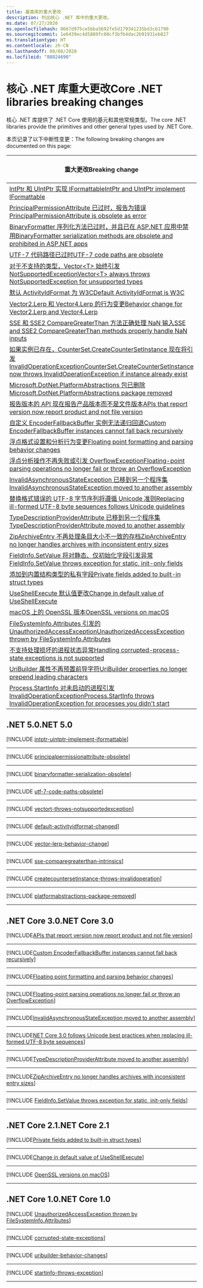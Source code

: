 ```yaml
---
title: 基类库的重大更改
description: 列出核心 .NET 库中的重大更改。
ms.date: 07/27/2020
ms.openlocfilehash: 0667d975ce5bba5692fe5d179341235bd3c61790
ms.sourcegitcommit: 1e6439ec4d5889fc08cf3bfb4dac2b91931eb827
ms.translationtype: HT
ms.contentlocale: zh-CN
ms.lasthandoff: 08/08/2020
ms.locfileid: "88024690"
---
```

# <a name="core-net-libraries-breaking-changes"></a><span data-ttu-id="39a2c-103">核心 .NET 库重大更改</span><span class="sxs-lookup"><span data-stu-id="39a2c-103">Core .NET libraries breaking changes</span></span>

<span data-ttu-id="39a2c-104">核心 .NET 库提供了 .NET Core 使用的基元和其他常规类型。</span><span class="sxs-lookup"><span data-stu-id="39a2c-104">The core .NET libraries provide the primitives and other general types used by .NET Core.</span></span>

<span data-ttu-id="39a2c-105">本页记录了以下中断性变更：</span><span class="sxs-lookup"><span data-stu-id="39a2c-105">The following breaking changes are documented on this page:</span></span>

| <span data-ttu-id="39a2c-106">重大更改</span><span class="sxs-lookup"><span data-stu-id="39a2c-106">Breaking change</span></span> | <span data-ttu-id="39a2c-107">引入的版本</span><span class="sxs-lookup"><span data-stu-id="39a2c-107">Version introduced</span></span> |
| - | :-: |
| [<span data-ttu-id="39a2c-108">IntPtr 和 UIntPtr 实现 IFormattable</span><span class="sxs-lookup"><span data-stu-id="39a2c-108">IntPtr and UIntPtr implement IFormattable</span></span>](#intptr-and-uintptr-implement-iformattable) | <span data-ttu-id="39a2c-109">5.0</span><span class="sxs-lookup"><span data-stu-id="39a2c-109">5.0</span></span> |
| [<span data-ttu-id="39a2c-110">PrincipalPermissionAttribute 已过时，报告为错误</span><span class="sxs-lookup"><span data-stu-id="39a2c-110">PrincipalPermissionAttribute is obsolete as error</span></span>](#principalpermissionattribute-is-obsolete-as-error) | <span data-ttu-id="39a2c-111">5.0</span><span class="sxs-lookup"><span data-stu-id="39a2c-111">5.0</span></span> |
| [<span data-ttu-id="39a2c-112">BinaryFormatter 序列化方法已过时，并且已在 ASP.NET 应用中禁用</span><span class="sxs-lookup"><span data-stu-id="39a2c-112">BinaryFormatter serialization methods are obsolete and prohibited in ASP.NET apps</span></span>](#binaryformatter-serialization-methods-are-obsolete-and-prohibited-in-aspnet-apps) | <span data-ttu-id="39a2c-113">5.0</span><span class="sxs-lookup"><span data-stu-id="39a2c-113">5.0</span></span> |
| [<span data-ttu-id="39a2c-114">UTF-7 代码路径已过时</span><span class="sxs-lookup"><span data-stu-id="39a2c-114">UTF-7 code paths are obsolete</span></span>](#utf-7-code-paths-are-obsolete) | <span data-ttu-id="39a2c-115">5.0</span><span class="sxs-lookup"><span data-stu-id="39a2c-115">5.0</span></span> |
| [<span data-ttu-id="39a2c-116">对于不支持的类型，Vector\<T> 始终引发 NotSupportedException</span><span class="sxs-lookup"><span data-stu-id="39a2c-116">Vector\<T> always throws NotSupportedException for unsupported types</span></span>](#vectort-always-throws-notsupportedexception-for-unsupported-types) | <span data-ttu-id="39a2c-117">5.0</span><span class="sxs-lookup"><span data-stu-id="39a2c-117">5.0</span></span> |
| [<span data-ttu-id="39a2c-118">默认 ActivityIdFormat 为 W3C</span><span class="sxs-lookup"><span data-stu-id="39a2c-118">Default ActivityIdFormat is W3C</span></span>](#default-activityidformat-is-w3c) | <span data-ttu-id="39a2c-119">5.0</span><span class="sxs-lookup"><span data-stu-id="39a2c-119">5.0</span></span> |
| [<span data-ttu-id="39a2c-120">Vector2.Lerp 和 Vector4.Lerp 的行为变更</span><span class="sxs-lookup"><span data-stu-id="39a2c-120">Behavior change for Vector2.Lerp and Vector4.Lerp</span></span>](#behavior-change-for-vector2lerp-and-vector4lerp) | <span data-ttu-id="39a2c-121">5.0</span><span class="sxs-lookup"><span data-stu-id="39a2c-121">5.0</span></span> |
| [<span data-ttu-id="39a2c-122">SSE 和 SSE2 CompareGreaterThan 方法正确处理 NaN 输入</span><span class="sxs-lookup"><span data-stu-id="39a2c-122">SSE and SSE2 CompareGreaterThan methods properly handle NaN inputs</span></span>](#sse-and-sse2-comparegreaterthan-methods-properly-handle-nan-inputs) | <span data-ttu-id="39a2c-123">5.0</span><span class="sxs-lookup"><span data-stu-id="39a2c-123">5.0</span></span> |
| [<span data-ttu-id="39a2c-124">如果实例已存在，CounterSet.CreateCounterSetInstance 现在将引发 InvalidOperationException</span><span class="sxs-lookup"><span data-stu-id="39a2c-124">CounterSet.CreateCounterSetInstance now throws InvalidOperationException if instance already exist</span></span>](#countersetcreatecountersetinstance-now-throws-invalidoperationexception-if-instance-already-exists) | <span data-ttu-id="39a2c-125">5.0</span><span class="sxs-lookup"><span data-stu-id="39a2c-125">5.0</span></span> |
| [<span data-ttu-id="39a2c-126">Microsoft.DotNet.PlatformAbstractions 包已删除</span><span class="sxs-lookup"><span data-stu-id="39a2c-126">Microsoft.DotNet.PlatformAbstractions package removed</span></span>](#microsoftdotnetplatformabstractions-package-removed) | <span data-ttu-id="39a2c-127">5.0</span><span class="sxs-lookup"><span data-stu-id="39a2c-127">5.0</span></span> |
| [<span data-ttu-id="39a2c-128">报告版本的 API 现在报告产品版本而不是文件版本</span><span class="sxs-lookup"><span data-stu-id="39a2c-128">APIs that report version now report product and not file version</span></span>](#apis-that-report-version-now-report-product-and-not-file-version) | <span data-ttu-id="39a2c-129">3.0</span><span class="sxs-lookup"><span data-stu-id="39a2c-129">3.0</span></span> |
| [<span data-ttu-id="39a2c-130">自定义 EncoderFallbackBuffer 实例无法递归回退</span><span class="sxs-lookup"><span data-stu-id="39a2c-130">Custom EncoderFallbackBuffer instances cannot fall back recursively</span></span>](#custom-encoderfallbackbuffer-instances-cannot-fall-back-recursively) | <span data-ttu-id="39a2c-131">3.0</span><span class="sxs-lookup"><span data-stu-id="39a2c-131">3.0</span></span> |
| [<span data-ttu-id="39a2c-132">浮点格式设置和分析行为变更</span><span class="sxs-lookup"><span data-stu-id="39a2c-132">Floating point formatting and parsing behavior changes</span></span>](#floating-point-formatting-and-parsing-behavior-changed) | <span data-ttu-id="39a2c-133">3.0</span><span class="sxs-lookup"><span data-stu-id="39a2c-133">3.0</span></span> |
| [<span data-ttu-id="39a2c-134">浮点分析操作不再失败或引发 OverflowException</span><span class="sxs-lookup"><span data-stu-id="39a2c-134">Floating-point parsing operations no longer fail or throw an OverflowException</span></span>](#floating-point-parsing-operations-no-longer-fail-or-throw-an-overflowexception) | <span data-ttu-id="39a2c-135">3.0</span><span class="sxs-lookup"><span data-stu-id="39a2c-135">3.0</span></span> |
| [<span data-ttu-id="39a2c-136">InvalidAsynchronousStateException 已移到另一个程序集</span><span class="sxs-lookup"><span data-stu-id="39a2c-136">InvalidAsynchronousStateException moved to another assembly</span></span>](#invalidasynchronousstateexception-moved-to-another-assembly) | <span data-ttu-id="39a2c-137">3.0</span><span class="sxs-lookup"><span data-stu-id="39a2c-137">3.0</span></span> |
| [<span data-ttu-id="39a2c-138">替换格式错误的 UTF-8 字节序列将遵循 Unicode 准则</span><span class="sxs-lookup"><span data-stu-id="39a2c-138">Replacing ill-formed UTF-8 byte sequences follows Unicode guidelines</span></span>](#replacing-ill-formed-utf-8-byte-sequences-follows-unicode-guidelines) | <span data-ttu-id="39a2c-139">3.0</span><span class="sxs-lookup"><span data-stu-id="39a2c-139">3.0</span></span> |
| [<span data-ttu-id="39a2c-140">TypeDescriptionProviderAttribute 已移到另一个程序集</span><span class="sxs-lookup"><span data-stu-id="39a2c-140">TypeDescriptionProviderAttribute moved to another assembly</span></span>](#typedescriptionproviderattribute-moved-to-another-assembly) | <span data-ttu-id="39a2c-141">3.0</span><span class="sxs-lookup"><span data-stu-id="39a2c-141">3.0</span></span> |
| [<span data-ttu-id="39a2c-142">ZipArchiveEntry 不再处理条目大小不一致的存档</span><span class="sxs-lookup"><span data-stu-id="39a2c-142">ZipArchiveEntry no longer handles archives with inconsistent entry sizes</span></span>](#ziparchiveentry-no-longer-handles-archives-with-inconsistent-entry-sizes) | <span data-ttu-id="39a2c-143">3.0</span><span class="sxs-lookup"><span data-stu-id="39a2c-143">3.0</span></span> |
| [<span data-ttu-id="39a2c-144">FieldInfo.SetValue 将对静态、仅初始化字段引发异常</span><span class="sxs-lookup"><span data-stu-id="39a2c-144">FieldInfo.SetValue throws exception for static, init-only fields</span></span>](#fieldinfosetvalue-throws-exception-for-static-init-only-fields) | <span data-ttu-id="39a2c-145">3.0</span><span class="sxs-lookup"><span data-stu-id="39a2c-145">3.0</span></span> |
| [<span data-ttu-id="39a2c-146">添加到内置结构类型的私有字段</span><span class="sxs-lookup"><span data-stu-id="39a2c-146">Private fields added to built-in struct types</span></span>](#private-fields-added-to-built-in-struct-types) | <span data-ttu-id="39a2c-147">2.1</span><span class="sxs-lookup"><span data-stu-id="39a2c-147">2.1</span></span> |
| [<span data-ttu-id="39a2c-148">UseShellExecute 默认值更改</span><span class="sxs-lookup"><span data-stu-id="39a2c-148">Change in default value of UseShellExecute</span></span>](#change-in-default-value-of-useshellexecute) | <span data-ttu-id="39a2c-149">2.1</span><span class="sxs-lookup"><span data-stu-id="39a2c-149">2.1</span></span> |
| [<span data-ttu-id="39a2c-150">macOS 上的 OpenSSL 版本</span><span class="sxs-lookup"><span data-stu-id="39a2c-150">OpenSSL versions on macOS</span></span>](#openssl-versions-on-macos) | <span data-ttu-id="39a2c-151">2.1</span><span class="sxs-lookup"><span data-stu-id="39a2c-151">2.1</span></span> |
| [<span data-ttu-id="39a2c-152">FileSystemInfo.Attributes 引发的 UnauthorizedAccessException</span><span class="sxs-lookup"><span data-stu-id="39a2c-152">UnauthorizedAccessException thrown by FileSystemInfo.Attributes</span></span>](#unauthorizedaccessexception-thrown-by-filesysteminfoattributes) | <span data-ttu-id="39a2c-153">1.0</span><span class="sxs-lookup"><span data-stu-id="39a2c-153">1.0</span></span> |
| [<span data-ttu-id="39a2c-154">不支持处理损坏的进程状态异常</span><span class="sxs-lookup"><span data-stu-id="39a2c-154">Handling corrupted-process-state exceptions is not supported</span></span>](#handling-corrupted-state-exceptions-is-not-supported) | <span data-ttu-id="39a2c-155">1.0</span><span class="sxs-lookup"><span data-stu-id="39a2c-155">1.0</span></span> |
| [<span data-ttu-id="39a2c-156">UriBuilder 属性不再预置前导字符</span><span class="sxs-lookup"><span data-stu-id="39a2c-156">UriBuilder properties no longer prepend leading characters</span></span>](#uribuilder-properties-no-longer-prepend-leading-characters) | <span data-ttu-id="39a2c-157">1.0</span><span class="sxs-lookup"><span data-stu-id="39a2c-157">1.0</span></span> |
| [<span data-ttu-id="39a2c-158">Process.StartInfo 对未启动的进程引发 InvalidOperationException</span><span class="sxs-lookup"><span data-stu-id="39a2c-158">Process.StartInfo throws InvalidOperationException for processes you didn't start</span></span>](#processstartinfo-throws-invalidoperationexception-for-processes-you-didnt-start) | <span data-ttu-id="39a2c-159">1.0</span><span class="sxs-lookup"><span data-stu-id="39a2c-159">1.0</span></span> |

## <a name="net-50"></a><span data-ttu-id="39a2c-160">.NET 5.0</span><span class="sxs-lookup"><span data-stu-id="39a2c-160">.NET 5.0</span></span>

[!INCLUDE [intptr-uintptr-implement-iformattable](../../../includes/core-changes/corefx/5.0/intptr-uintptr-implement-iformattable.md)]

***

[!INCLUDE [principalpermissionattribute-obsolete](../../../includes/core-changes/corefx/5.0/principalpermissionattribute-obsolete.md)]

***

[!INCLUDE [binaryformatter-serialization-obsolete](../../../includes/core-changes/corefx/5.0/binaryformatter-serialization-obsolete.md)]

***

[!INCLUDE [utf-7-code-paths-obsolete](../../../includes/core-changes/corefx/5.0/utf-7-code-paths-obsolete.md)]

***

[!INCLUDE [vectort-throws-notsupportedexception](../../../includes/core-changes/corefx/5.0/vectort-throws-notsupportedexception.md)]

***

[!INCLUDE [default-activityidformat-changed](../../../includes/core-changes/corefx/5.0/default-activityidformat-changed.md)]

***

[!INCLUDE [vector-lerp-behavior-change](../../../includes/core-changes/corefx/5.0/vector-lerp-behavior-change.md)]

***

[!INCLUDE [sse-comparegreaterthan-intrinsics](../../../includes/core-changes/corefx/5.0/sse-comparegreaterthan-intrinsics.md)]

***

[!INCLUDE [createcountersetinstance-throws-invalidoperation](../../../includes/core-changes/corefx/5.0/createcountersetinstance-throws-invalidoperation.md)]

***

[!INCLUDE [platformabstractions-package-removed](../../../includes/core-changes/corefx/5.0/platformabstractions-package-removed.md)]

***

## <a name="net-core-30"></a><span data-ttu-id="39a2c-161">.NET Core 3.0</span><span class="sxs-lookup"><span data-stu-id="39a2c-161">.NET Core 3.0</span></span>

[!INCLUDE[APIs that report version now report product and not file version](~/includes/core-changes/corefx/3.0/version-information-changes.md)]

***

[!INCLUDE[Custom EncoderFallbackBuffer instances cannot fall back recursively](~/includes/core-changes/corefx/3.0/custom-encoderfallbackbuffer-cannot-be-recursive.md)]

***

[!INCLUDE[Floating point formatting and parsing behavior changes](~/includes/core-changes/corefx/3.0/floating-point-changes.md)]

***

[!INCLUDE[Floating-point parsing operations no longer fail or throw an OverflowException](~/includes/core-changes/corefx/3.0/floating-point-parsing-does-not-overflow.md)]

***

[!INCLUDE[InvalidAsynchronousStateException moved to another assembly](~/includes/core-changes/corefx/3.0/move-invalidasynchronousstateexception.md)]

***

[!INCLUDE[NET Core 3.0 follows Unicode best practices when replacing ill-formed UTF-8 byte sequences](~/includes/core-changes/corefx/3.0/net-core-3-0-follows-unicode-utf8-best-practices.md)]

***

[!INCLUDE[TypeDescriptionProviderAttribute moved to another assembly](~/includes/core-changes/corefx/3.0/move-typedescriptionproviderattribute.md)]

***

[!INCLUDE[ZipArchiveEntry no longer handles archives with inconsistent entry sizes](~/includes/core-changes/corefx/3.0/ziparchiveentry-and-inconsistent-entry-sizes.md)]

***

[!INCLUDE [FieldInfo.SetValue throws exception for static, init-only fields](~/includes/core-changes/corefx/3.0/fieldinfo-setvalue-exception.md)]

***

## <a name="net-core-21"></a><span data-ttu-id="39a2c-162">.NET Core 2.1</span><span class="sxs-lookup"><span data-stu-id="39a2c-162">.NET Core 2.1</span></span>

[!INCLUDE[Private fields added to built-in struct types](~/includes/core-changes/corefx/2.1/instantiate-struct.md)]

***

[!INCLUDE[Change in default value of UseShellExecute](~/includes/core-changes/corefx/2.1/process-start-changes.md)]

***

[!INCLUDE [OpenSSL versions on macOS](../../../includes/core-changes/corefx/openssl-dependencies-macos.md)]

***

## <a name="net-core-10"></a><span data-ttu-id="39a2c-163">.NET Core 1.0</span><span class="sxs-lookup"><span data-stu-id="39a2c-163">.NET Core 1.0</span></span>

[!INCLUDE [UnauthorizedAccessException thrown by FileSystemInfo.Attributes](~/includes/core-changes/corefx/1.0/filesysteminfo-attributes-exceptions.md)]

***

[!INCLUDE [corrupted-state-exceptions](~/includes/core-changes/corefx/1.0/corrupted-state-exceptions.md)]

***

[!INCLUDE [uribuilder-behavior-changes](../../../includes/core-changes/corefx/1.0/uribuilder-behavior-changes.md)]

***

[!INCLUDE [startinfo-throws-exception](../../../includes/core-changes/corefx/1.0/startinfo-throws-exception.md)]

***

